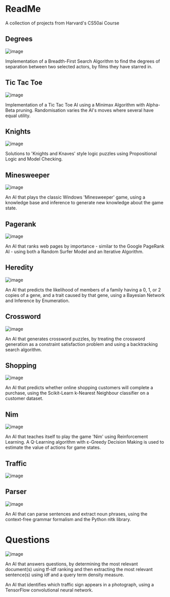 # ReadMe
A collection of projects from Harvard's CS50ai Course

## Degrees
![image](https://github.com/frellwan/CS50AI/assets/12740967/f72d692a-38dd-41e3-9290-a5c5dd1b3f07)

Implementation of a Breadth-First Search Algorithm to find the degrees of separation between two selected actors, by films they have starred in.

## Tic Tac Toe
![image](https://github.com/frellwan/CS50AI/assets/12740967/925d0981-57bd-44ee-9c7d-3c78f30876b2)

Implementation of a Tic Tac Toe AI using a Minimax Algorithm with Alpha-Beta pruning. Randomisation varies the AI's moves where several have equal utility.

## Knights
![image](https://github.com/frellwan/CS50AI/assets/12740967/da267e30-ede9-484f-9821-615fee2a33ba)

Solutions to 'Knights and Knaves' style logic puzzles using Propositional Logic and Model Checking.

## Minesweeper
![image](https://github.com/frellwan/CS50AI/assets/12740967/35fcce6c-63e1-44a2-a8ed-563aeedaad38)

An AI that plays the classic Windows 'Minesweeper' game, using a knowledge base and inference to generate new knowledge about the game state.

## Pagerank
![image](https://github.com/frellwan/CS50AI/assets/12740967/35679855-f69d-4987-b59f-2f7c8a9996f9)

An AI that ranks web pages by importance - similar to the Google PageRank AI - using both a Random Surfer Model and an Iterative Algorithm.

## Heredity
![image](https://github.com/frellwan/CS50AI/assets/12740967/d4818ea0-4bdc-4787-b70a-387b96b72314)

An AI that predicts the likelihood of members of a family having a 0, 1, or 2 copies of a gene, and a trait caused by that gene, using a Bayesian Network and Inference by Enumeration.

## Crossword
![image](https://github.com/frellwan/CS50AI/assets/12740967/34437fc1-0201-4bc0-823d-a8de3eef5555)

An AI that generates crossword puzzles, by treating the crossword generation as a constraint satisfaction problem and using a backtracking search algorithm.

## Shopping
![image](https://github.com/frellwan/CS50AI/assets/12740967/3c05ccb1-4f79-4ded-a2c8-9807c82899b3)

An AI that predicts whether online shopping customers will complete a purchase, using the Scikit-Learn k-Nearest Neighbour classifier on a customer dataset.

## Nim
![image](https://github.com/frellwan/CS50AI/assets/12740967/44b4b20a-c002-475c-9097-da05198f2c0e)

An AI that teaches itself to play the game 'Nim' using Reinforcement Learning. A Q-Learning algorithm with ε-Greedy Decision Making is used to estimate the value of actions for game states.

## Traffic
![image](https://github.com/frellwan/CS50AI/assets/12740967/fa920328-ac16-4f0e-b6ce-375780e0cf36)

## Parser
![image](https://github.com/frellwan/CS50AI/assets/12740967/ad16a62e-2658-4178-9bab-acfaa038524b)

An AI that can parse sentences and extract noun phrases, using the context-free grammar formalism and the Python nltk library.

# Questions
![image](https://github.com/frellwan/CS50AI/assets/12740967/ad12445d-3bc3-4a85-b72d-73e620c6c676)

An AI that answers questions, by determining the most relevant document(s) using tf-idf ranking and then extracting the most relevant sentence(s) using idf and a query term density measure.


An AI that identifies which traffic sign appears in a photograph, using a TensorFlow convolutional neural network.
